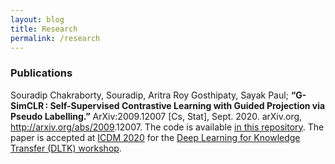 ```yaml
---
layout: blog
title: Research
permalink: /research
---
```


<!-- Write the Post page here -->
<div class="main">
<div class="post-wrap archive">
    <h3>Publications</h3>
    <article class="archive-item">
       Souradip Chakraborty, Souradip, Aritra Roy Gosthipaty, Sayak Paul; <strong>“G-SimCLR : Self-Supervised Contrastive Learning with Guided Projection via Pseudo Labelling.”</strong> ArXiv:2009.12007 [Cs, Stat], Sept. 2020. arXiv.org, <a href="http://arxiv.org/abs/2009">http://arxiv.org/abs/2009</a>.12007. The code is available <a href="https://github.com/ariG23498/G-SimCLR">in this repository</a>. The paper is accepted at <a href="icdm2020.bigke.org">ICDM 2020</a> for the <a href="https://fuzhenzhuang.github.io/DLKT2020/index.html">Deep Learning for Knowledge Transfer (DLTK) workshop</a>.
    </article>
</div>
</div>
